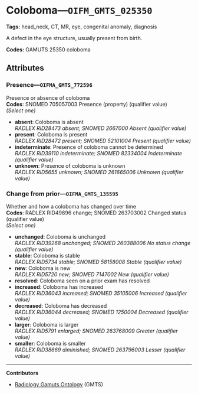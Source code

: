# Coloboma—`OIFM_GMTS_025350`

**Tags:** head_neck, CT, MR, eye, congenital anomaly, diagnosis

A defect in the eye structure, usually present from birth.

**Codes:** GAMUTS 25350 coloboma

## Attributes

### Presence—`OIFMA_GMTS_772596`

Presence or absence of coloboma  
**Codes**: SNOMED 705057003 Presence (property) (qualifier value)  
*(Select one)*

- **absent**: Coloboma is absent  
_RADLEX RID28473 absent; SNOMED 2667000 Absent (qualifier value)_
- **present**: Coloboma is present  
_RADLEX RID28472 present; SNOMED 52101004 Present (qualifier value)_
- **indeterminate**: Presence of coloboma cannot be determined  
_RADLEX RID39110 indeterminate; SNOMED 82334004 Indeterminate (qualifier value)_
- **unknown**: Presence of coloboma is unknown  
_RADLEX RID5655 unknown; SNOMED 261665006 Unknown (qualifier value)_

### Change from prior—`OIFMA_GMTS_135595`

Whether and how a coloboma has changed over time  
**Codes**: RADLEX RID49896 change; SNOMED 263703002 Changed status (qualifier value)  
*(Select one)*

- **unchanged**: Coloboma is unchanged  
_RADLEX RID39268 unchanged; SNOMED 260388006 No status change (qualifier value)_
- **stable**: Coloboma is stable  
_RADLEX RID5734 stable; SNOMED 58158008 Stable (qualifier value)_
- **new**: Coloboma is new  
_RADLEX RID5720 new; SNOMED 7147002 New (qualifier value)_
- **resolved**: Coloboma seen on a prior exam has resolved  
- **increased**: Coloboma has increased  
_RADLEX RID36043 increased; SNOMED 35105006 Increased (qualifier value)_
- **decreased**: Coloboma has decreased  
_RADLEX RID36044 decreased; SNOMED 1250004 Decreased (qualifier value)_
- **larger**: Coloboma is larger  
_RADLEX RID5791 enlarged; SNOMED 263768009 Greater (qualifier value)_
- **smaller**: Coloboma is smaller  
_RADLEX RID38669 diminished; SNOMED 263796003 Lesser (qualifier value)_

---

**Contributors**

- [Radiology Gamuts Ontology](https://gamuts.net/) (GMTS)